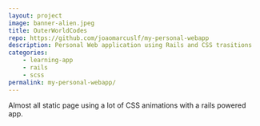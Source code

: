 ```yaml
---
layout: project
image: banner-alien.jpeg
title: OuterWorldCodes
repo: https://github.com/joaomarcuslf/my-personal-webapp
description: Personal Web application using Rails and CSS trasitions
categories:
    - learning-app
    - rails
    - scss
permalink: my-personal-webapp/
---
```


Almost all static page using a lot of CSS animations with a rails powered app.